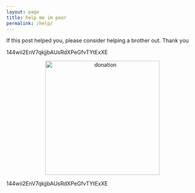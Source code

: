 ```yaml
---
layout: page
title: help me im poor
permalink: /help/
---
```


If this post helped you, please consider helping a brother out. Thank you

144wii2EnV7qkjjbAUsRdXPeGfvTYtExXE

<p align="center">
  <img src="https://github.com/apples0/blog/raw/master/donation.png" alt="donation" width="300"/>
</p>

144wii2EnV7qkjjbAUsRdXPeGfvTYtExXE